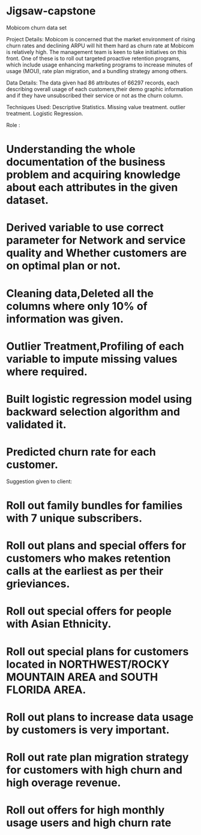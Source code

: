 # Jigsaw-capstone
Mobicom churn data set

Project Details:
Mobicom is concerned that the market environment of rising churn rates and declining ARPU will hit them hard as churn rate at Mobicom is relatively high. The management team is keen to take initiatives on this front. One of these is to roll out targeted proactive retention programs, which include usage enhancing marketing programs to increase minutes of usage (MOU), rate plan migration, and a bundling strategy among others.

Data Details:
The data given had 86 attributes of 66297 records, each describing overall usage of each customers,their demo graphic information and if they have unsubscribed their service or not as the churn column.

Techniques Used:
Descriptive Statistics.
Missing value treatment.
outlier treatment.
Logistic Regression.

Role :
# Understanding the whole documentation of the business problem and acquiring knowledge about each attributes in the given dataset.
# Derived variable to use correct parameter for Network and service quality and Whether customers are on optimal plan or not.
# Cleaning data,Deleted all the columns where only 10% of information was given.
# Outlier Treatment,Profiling of each variable to impute missing values where required.
# Built logistic regression model using backward selection algorithm and validated it. 
# Predicted churn rate for each customer.

Suggestion given to client:
# Roll out family bundles for families with 7 unique subscribers. 
# Roll out plans and special offers for customers who makes retention calls at the earliest as per their grieviances.
# Roll out special offers for people with Asian Ethnicity.
# Roll out special plans for customers located in NORTHWEST/ROCKY MOUNTAIN AREA and SOUTH FLORIDA AREA. 
# Roll out plans to increase data usage by customers is very important.
# Roll out rate plan migration strategy for customers with high churn and high overage revenue.
# Roll out offers for high monthly usage users and high churn rate

